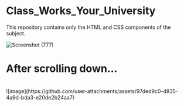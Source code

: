 # Class_Works_Your_University
This repository contains only the HTML and CSS components of the subject.

![Screenshot (777)](https://github.com/user-attachments/assets/8888a223-c4c0-46e4-bd8e-12e8b283a5c4)
<br>
<h1>After scrolling down...</h1>
<br>
![image](https://github.com/user-attachments/assets/97ded9c0-d835-4a9d-bda3-e20de2b24aa7)
